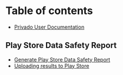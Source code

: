 # Table of contents

* [Privado User Documentation](README.md)

## Play Store Data Safety Report

* [Generate Play Store Data Safety Report](play-store-data-safety-report/generate-play-store-data-safety-report.md)
* [Uploading results to Play Store](play-store-data-safety-report/uploading-results-to-play-store.md)

